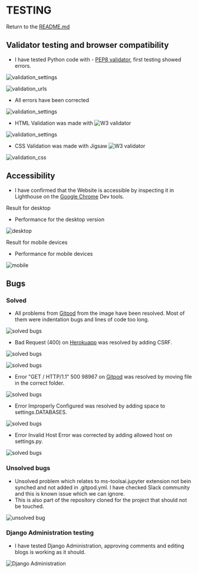 # TESTING 

Return to the [README.md](README.md)

## Validator testing and browser compatibility
- I have tested Python code with - [PEP8 validator](http://pep8online.com/), first testing showed errors.

![validation_settings](documents/testing/pep8_settings.png)

![validation_urls](documents/testing/pep8_urls.png)

- All errors have been corrected

![validation_settings](documents/testing/pep8_errors_resolved.png)


- HTML Validation was made with ![W3 validator](https://validator.w3.org/)

![validation_settings](documents/testing/html_validation.png)


- CSS Validation was made with Jigsaw ![W3 validator](https://jigsaw.w3.org/)

![validation_css](documents/testing/css_validation.png)


## Accessibility
- I have confirmed that the Website is accessible by inspecting it in Lighthouse on the [Google Chrome](https://www.google.com/chrome/?brand=FKPE&gclid=EAIaIQobChMIqOPWwuu69AIVFeDtCh1CEgKGEAAYASAAEgKvwvD_BwE&gclsrc=aw.ds) Dev tools.
    
Result for desktop 
 - Performance for the desktop version 

![desktop](documents/testing/lighthouse_desktop.png)

Result for mobile devices
- Performance for mobile devices 

![mobile](documents/testing/lighthouse_mobile.png)

## Bugs

### Solved
- All problems from [Gitpod](https://www.gitpod.io/) from the image have been resolved. Most of them were indentation bugs and lines of code too long.

![solved bugs](documents/testing/python_errors.png)

- Bad Request (400) on [Herokuapp](https://dashboard.heroku.com/) was resolved by adding CSRF.

![solved bugs](documents/testing/herokuapp_error.png)

![solved bugs](documents/testing/csrf_added.png)


- Error "GET / HTTP/1.1" 500 98967 on [Gitpod](https://www.gitpod.io/) was resolved by moving file in the correct folder.

![solved bugs](documents/testing/error_index_page.png)

- Error Improperly Configured was resolved by adding space to settings.DATABASES.

![solved bugs](documents/testing/improperly_configured.png)

- Error Invalid Host Error was corrected by adding allowed host on settings.py.

![solved bugs](documents/testing/invalid_host_error.png)

### Unsolved bugs
- Unsolved problem which relates to ms-toolsai.jupyter extension not bein synched and not added in .gitpod.yml. I have checked Slack community and this is known issue which we can ignore.
- This is also part of the repository cloned for the project that should not be touched.

![unsolved bug](documents/testing/unsolved_bugs.png)


### Django Administration testing
- I have tested Django Administration, approving comments and editing blogs is working as it should.

![Django Administration](documents/testing/django_administration.png)


